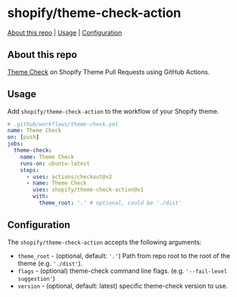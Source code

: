 # shopify/theme-check-action

[About this repo](#about-this-repo) | [Usage](#usage) | [Configuration](#configuration)

## About this repo

[Theme Check](https://github.com/shopify/theme-check) on Shopify Theme Pull Requests using GitHub Actions.

## Usage

Add `shopify/theme-check-action` to the workflow of your Shopify theme.

```yml
# .github/workflows/theme-check.yml
name: Theme Check
on: [push]
jobs:
  theme-check:
    name: Theme Check
    runs-on: ubuntu-latest
    steps:
      - uses: actions/checkout@v2
      - name: Theme Check
        uses: shopify/theme-check-action@v1
        with:
          theme_root: '.' # optional, could be './dist'
```

## Configuration

The `shopify/theme-check-action` accepts the following arguments:

* `theme_root` - (optional, default: `'.'`) Path from repo root to the root of the theme (e.g. `'./dist'`).
* `flags` - (optional) theme-check command line flags. (e.g. `'--fail-level suggestion'`)
* `version` - (optional, default: latest) specific theme-check version to use.
